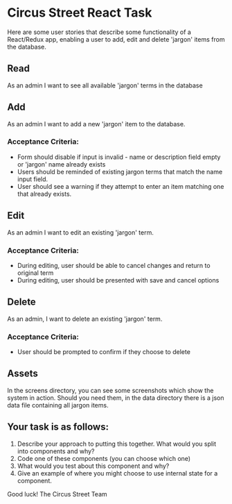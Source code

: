 # Circus Street React Task
Here are some user stories that describe some functionality of a React/Redux app, enabling a user to add, edit and delete 'jargon' items from the database.

## Read
As an admin I want to see all available 'jargon' terms in the database

## Add
As an admin I want to add a new 'jargon' item to the database.

### Acceptance Criteria:
+ Form should disable if input is invalid - name or description field empty or 'jargon' name already exists
+ Users should be reminded of existing jargon terms that match the name input field.
+ User should see a warning if they attempt to enter an item matching one that already exists.

## Edit
As an admin I want to edit an existing 'jargon' term.

### Acceptance Criteria:
+ During editing, user should be able to cancel changes and return to original term
+ During editing, user should be presented with save and cancel options

## Delete
As an admin, I want to delete an existing 'jargon' term.

### Acceptance Criteria:
+ User should be prompted to confirm if they choose to delete

## Assets
In the screens directory, you can see some screenshots which show the system in action.
Should you need them, in the data directory there is a json data file containing all jargon items.

## Your task is as follows:
1. Describe your approach to putting this together. What would you split into components and why?
2. Code one of these components (you can choose which one)
3. What would you test about this component and why?
4. Give an example of where you might choose to use internal state for a component.

Good luck!
The Circus Street Team